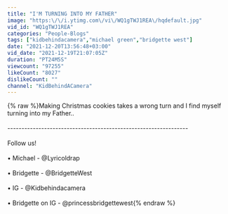 ```yaml
---
title: "I'M TURNING INTO MY FATHER"
image: "https:\/\/i.ytimg.com\/vi\/WQ1gTWJ1REA\/hqdefault.jpg"
vid_id: "WQ1gTWJ1REA"
categories: "People-Blogs"
tags: ["kidbehindacamera","michael green","bridgette west"]
date: "2021-12-20T13:56:48+03:00"
vid_date: "2021-12-19T21:07:05Z"
duration: "PT24M5S"
viewcount: "97255"
likeCount: "8027"
dislikeCount: ""
channel: "KidBehindACamera"
---
```

{% raw %}Making Christmas cookies takes a wrong turn and I find myself turning into my Father..<br /><br />----------------------------------------------------------------<br /><br />Follow us!<br /><br />• Michael - @Lyricoldrap<br /><br />• Bridgette - @BridgetteWest<br /><br />• IG - @Kidbehindacamera<br /><br />• Bridgette on IG - @princessbridgettewest{% endraw %}

